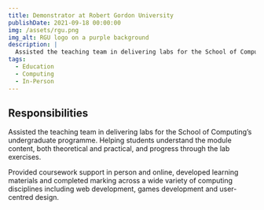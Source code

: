 ```yaml
---
title: Demonstrator at Robert Gordon University
publishDate: 2021-09-18 00:00:00
img: /assets/rgu.png
img_alt: RGU logo on a purple background
description: |
  Assisted the teaching team in delivering labs for the School of Computing’s undergraduate programme.
tags:
  - Education
  - Computing
  - In-Person
---
```


## Responsibilities

Assisted the teaching team in delivering labs for the School of Computing’s undergraduate programme. Helping students understand the module content, both theoretical and practical, and progress through the lab exercises.

Provided coursework support in person and online, developed learning materials and completed marking across a wide variety of computing disciplines including web development, games development and user-centred design.